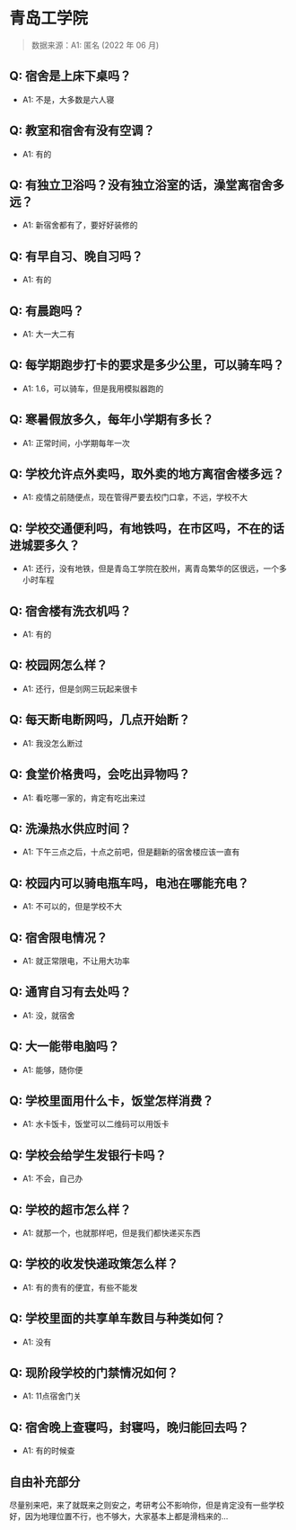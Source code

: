 # 青岛工学院

> 数据来源：A1: 匿名 (2022 年 06 月)

## Q: 宿舍是上床下桌吗？

- A1: 不是，大多数是六人寝

## Q: 教室和宿舍有没有空调？

- A1: 有的

## Q: 有独立卫浴吗？没有独立浴室的话，澡堂离宿舍多远？

- A1: 新宿舍都有了，要好好装修的

## Q: 有早自习、晚自习吗？

- A1: 有的

## Q: 有晨跑吗？

- A1: 大一大二有

## Q: 每学期跑步打卡的要求是多少公里，可以骑车吗？

- A1: 1.6，可以骑车，但是我用模拟器跑的

## Q: 寒暑假放多久，每年小学期有多长？

- A1: 正常时间，小学期每年一次

## Q: 学校允许点外卖吗，取外卖的地方离宿舍楼多远？

- A1: 疫情之前随便点，现在管得严要去校门口拿，不远，学校不大

## Q: 学校交通便利吗，有地铁吗，在市区吗，不在的话进城要多久？

- A1: 还行，没有地铁，但是青岛工学院在胶州，离青岛繁华的区很远，一个多小时车程

## Q: 宿舍楼有洗衣机吗？

- A1: 有的

## Q: 校园网怎么样？

- A1: 还行，但是剑网三玩起来很卡

## Q: 每天断电断网吗，几点开始断？

- A1: 我没怎么断过

## Q: 食堂价格贵吗，会吃出异物吗？

- A1: 看吃哪一家的，肯定有吃出来过

## Q: 洗澡热水供应时间？

- A1: 下午三点之后，十点之前吧，但是翻新的宿舍楼应该一直有

## Q: 校园内可以骑电瓶车吗，电池在哪能充电？

- A1: 不可以的，但是学校不大

## Q: 宿舍限电情况？

- A1: 就正常限电，不让用大功率

## Q: 通宵自习有去处吗？

- A1: 没，就宿舍

## Q: 大一能带电脑吗？

- A1: 能够，随你便

## Q: 学校里面用什么卡，饭堂怎样消费？

- A1: 水卡饭卡，饭堂可以二维码可以用饭卡

## Q: 学校会给学生发银行卡吗？

- A1: 不会，自己办

## Q: 学校的超市怎么样？

- A1: 就那一个，也就那样吧，但是我们都快递买东西

## Q: 学校的收发快递政策怎么样？

- A1: 有的贵有的便宜，有些不能发

## Q: 学校里面的共享单车数目与种类如何？

- A1: 没有

## Q: 现阶段学校的门禁情况如何？

- A1: 11点宿舍门关

## Q: 宿舍晚上查寝吗，封寝吗，晚归能回去吗？

- A1: 有的时候查

## 自由补充部分

尽量别来吧，来了就既来之则安之，考研考公不影响你，但是肯定没有一些学校好，因为地理位置不行，也不够大，大家基本上都是滑档来的…